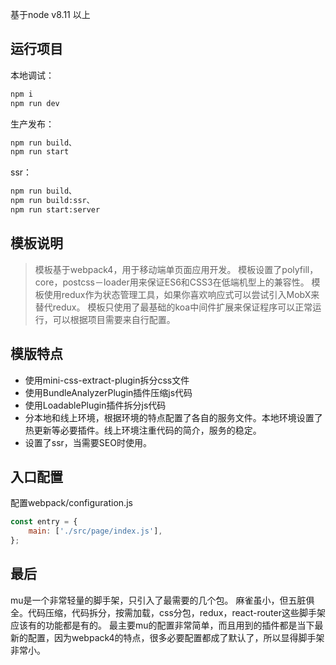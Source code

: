 基于node v8.11 以上

## 运行项目

本地调试：
```bash
npm i
npm run dev
```

生产发布：
```bash
npm run build、
npm run start
```

ssr：
```bash
npm run build、
npm run build:ssr、
npm run start:server
```

## 模板说明

> 模板基于webpack4，用于移动端单页面应用开发。
> 模板设置了polyfill，core，postcss－loader用来保证ES6和CSS3在低端机型上的兼容性。
> 模板使用redux作为状态管理工具，如果你喜欢响应式可以尝试引入MobX来替代redux。
> 模板只使用了最基础的koa中间件扩展来保证程序可以正常运行，可以根据项目需要来自行配置。

## 模版特点

- 使用mini-css-extract-plugin拆分css文件
- 使用BundleAnalyzerPlugin插件压缩js代码
- 使用LoadablePlugin插件拆分js代码
- 分本地和线上环境，根据环境的特点配置了各自的服务文件。本地环境设置了热更新等必要插件。线上环境注重代码的简介，服务的稳定。
- 设置了ssr，当需要SEO时使用。

## 入口配置

配置webpack/configuration.js
```js
const entry = {
    main: ['./src/page/index.js'],
};
```

## 最后

mu是一个非常轻量的脚手架，只引入了最需要的几个包。
麻雀虽小，但五脏俱全。代码压缩，代码拆分，按需加载，css分包，redux，react-router这些脚手架应该有的功能都是有的。
最主要mu的配置非常简单，而且用到的插件都是当下最新的配置，因为webpack4的特点，很多必要配置都成了默认了，所以显得脚手架非常小。
